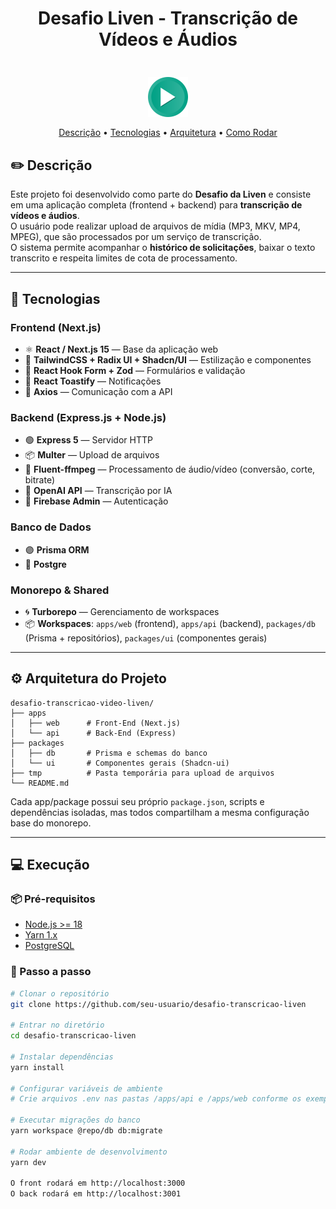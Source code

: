 <h1 align="center">
   Desafio Liven - Transcrição de Vídeos e Áudios
</h1>

<h3 align="center">
  <br>
    <img src="https://github.com/GSSantiago/Desafio_Transcricao_Video_Liven/blob/main/apps/web/public/video-icon.svg" alt="Liven" height="64" align="center">
  <br>
</h3>

<p align="center">
 <a href="#pencil2-descrição">Descrição</a> •
 <a href="#rocket-tecnologias">Tecnologias</a> •
 <a href="#gear-arquitetura-do-projeto">Arquitetura</a> •
 <a href="#construction-como-rodar">Como Rodar</a>
</p>

## :pencil2: Descrição
Este projeto foi desenvolvido como parte do **Desafio da Liven** e consiste em uma aplicação completa (frontend + backend) para **transcrição de vídeos e áudios**.  
O usuário pode realizar upload de arquivos de mídia (MP3, MKV, MP4, MPEG), que são processados por um serviço de transcrição.  
O sistema permite acompanhar o **histórico de solicitações**, baixar o texto transcrito e respeita limites de cota de processamento.

---

## :rocket: Tecnologias

### Frontend (Next.js)
- ⚛️ **React / Next.js 15** — Base da aplicação web
- 🎨 **TailwindCSS + Radix UI + Shadcn/UI** — Estilização e componentes
- 🔄 **React Hook Form + Zod** — Formulários e validação
- 🔔 **React Toastify** — Notificações
- 📡 **Axios** — Comunicação com a API

### Backend (Express.js + Node.js)
- 🟢 **Express 5** — Servidor HTTP
- 📦 **Multer** — Upload de arquivos
- 🎵 **Fluent-ffmpeg** — Processamento de áudio/vídeo (conversão, corte, bitrate)
- 🤖 **OpenAI API** — Transcrição por IA
- 🔑 **Firebase Admin** — Autenticação

### Banco de Dados
- 🟣 **Prisma ORM**
- 🐘 **Postgre**

### Monorepo & Shared
- 🌀 **Turborepo** — Gerenciamento de workspaces
- 📦 **Workspaces**: `apps/web` (frontend), `apps/api` (backend), `packages/db` (Prisma + repositórios), `packages/ui` (componentes gerais)

---

## :gear: Arquitetura do Projeto

```
desafio-transcricao-video-liven/
├── apps
│   ├── web      # Front-End (Next.js)
│   └── api      # Back-End (Express)
├── packages
│   ├── db       # Prisma e schemas do banco
│   └── ui       # Componentes gerais (Shadcn-ui)
├── tmp          # Pasta temporária para upload de arquivos
└── README.md
```


Cada app/package possui seu próprio `package.json`, scripts e dependências isoladas, mas todos compartilham a mesma configuração base do monorepo.

---

## :computer: Execução

### 📦 Pré-requisitos

- [Node.js >= 18](https://nodejs.org)
- [Yarn 1.x](https://yarnpkg.com/)
- [PostgreSQL](https://www.postgresql.org/)

### 🔧 Passo a passo

```bash
# Clonar o repositório
git clone https://github.com/seu-usuario/desafio-transcricao-liven

# Entrar no diretório
cd desafio-transcricao-liven

# Instalar dependências
yarn install

# Configurar variáveis de ambiente
# Crie arquivos .env nas pastas /apps/api e /apps/web conforme os exemplos

# Executar migrações do banco
yarn workspace @repo/db db:migrate

# Rodar ambiente de desenvolvimento
yarn dev

O front rodará em http://localhost:3000
O back rodará em http://localhost:3001
